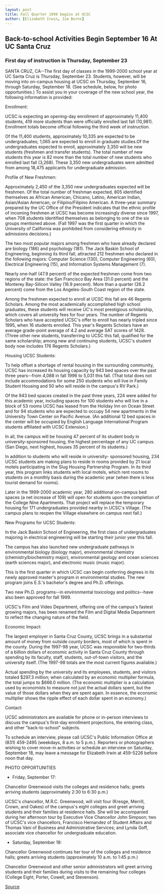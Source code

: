 ```yaml
---
layout: post
title: Fall Quarter 1999 begins at UCSC
author: [Elizabeth Irwin, Jim Burns]
---
```


## Back-to-school Activities Begin September 16 At UC Santa Cruz

### First day of instruction is Thursday, September 23

SANTA CRUZ, CA--The first day of classes in the 1999-2000 school year at UC Santa Cruz is Thursday, September 23. Students, however, will be moving into on-campus housing at UCSC on Thursday, September 16, through Saturday, September 18\. (See schedule, below, for photo opportunities.) To assist you in your coverage of the new school year, the following information is provided:

Enrollment:

UCSC is expecting an opening-day enrollment of approximately 11,400 students, 419 more students than were officially enrolled last fall (10,981). Enrollment totals become official following the third week of instruction.

Of the 11,400 students, approximately 10,335 are expected to be undergraduates; 1,065 are expected to enroll in graduate studies.Of the undergraduates expected to enroll, approximately 3,350 will be new students (freshmen and transfer students). The total number of new students this year is 82 more than the total number of new students who enrolled last fall (3,268). These 3,350 new undergraduates were admitted from among 18,475 applicants for undergraduate admission.

Profile of New Freshmen:

Approximately 2,450 of the 3,350 new undergraduates expected will be freshmen. Of the total number of freshman expected, 805 identified themselves as African American, Chicano, Latino, American Indian, Asian/Asian American, or Filipino/Filipino American. A three-year summary prepared by the UC Office of the President indicates that the ethnic profile of incoming freshmen at UCSC has become increasingly diverse since 1997, when 708 students identified themselves as belonging to one of the six groups mentioned above. (Fall 1997 was the first quarter in which the University of California was prohibited from considering ethnicity in admissions decisions.)

The two most popular majors among freshmen who have already declared are biology (186) and psychology (181). The Jack Baskin School of Engineering, beginning its third fall, attracted 212 freshmen who declared in the following majors: Computer Science (130), Computer Engineering (60), Electrical Engineering (15), and Information Systems Management (7).

Nearly one-half (47.9 percent) of the expected freshmen come from two regions of the state: the San Francisco Bay Area (31.0 percent) and the Monterey Bay-Silicon Valley (16.9 percent). More than a quarter (26.2 percent) come from the Los Angeles-South Coast region of the state.

Among the freshmen expected to enroll at UCSC this fall are 46 Regents Scholars. Among the most academically accomplished high school graduates, these students will receive UC's most prestigious scholarship, which covers all university fees for four years. The number of Regents Scholars who have accepted UCSC's offer to enroll has nearly tripled since 1995, when 16 students enrolled. This year's Regents Scholars have an average grade-point average of 4.2 and average SAT scores of 1428. (Three other new students, transferring to UCSC this fall, qualified for the same scholarship; among new and continuing students, UCSC's student body now includes 176 Regents Scholars.)

Housing UCSC Students:

To help offset a shortage of rental housing in the surrounding community, UCSC has increased its housing capacity by 943 bed spaces over the past three years--from 4,088 in fall 1996 to 5,031 this fall. (That total does not include accommodations for some 250 students who will live in Family Student Housing and 50 who will reside in the campus's RV Park.)

Of the 943 bed spaces created in the past three years, 224 were added for this academic year, including spaces for 100 students who will live in a block of 53 rooms UCSC has leased from the Holiday Inn on Ocean Street and for 94 students who are expected to occupy 54 new apartments in the University Town Center on Pacific Avenue. (An additional 12 bed spaces in the center will be occupied by English Language International Program students affiliated with UCSC Extension.)

In all, the campus will be housing 47 percent of its student body in university-sponsored housing, the highest percentage of any UC campus. (San Diego, next highest, houses 35 percent of its students.)

In addition to students who will reside in university- sponsored housing, 234 UCSC students are making plans to reside in rooms provided by 21 local motels participating in the Slug Housing Partnership Program. In its third year, this program links students with local motels, which rent rooms to students on a monthly basis during the academic year (when there is less tourist demand for rooms).

Later in the 1999-2000 academic year, 280 additional on-campus bed spaces (a net increase of 109) will open for students upon the completion of the College Nine Apartments. That project will replace the temporary housing for 171 undergraduates provided nearby in UCSC's Village. (The campus plans to reopen the Village elsewhere on campus next fall.)

New Programs for UCSC Students:

In the Jack Baskin School of Engineering, the first class of undergraduates majoring in electrical engineering will be starting their junior year this fall.

The campus has also launched new undergraduate pathways in environmental biology (biology major), environmental chemistry (chemistry/biochemistry major), environmental geology and ocean sciences (earth sciences major), and electronic music (music major).

This is the first quarter in which UCSC can begin conferring degrees in its newly approved master's program in environmental studies. The new program joins E.S.'s bachelor's degree and Ph.D. offerings.

Two new Ph.D. programs--in environmental toxicology and politics--have also been approved for fall 1999.

UCSC's Film and Video Department, offering one of the campus's fastest growing majors, has been renamed the Film and Digital Media Department to reflect the changing nature of the field.

Economic Impact:

The largest employer in Santa Cruz County, UCSC brings in a substantial amount of money from outside county borders, most of which is spent in the county. During the 1997-98 year, UCSC was responsible for two-thirds of a billion dollars of economic activity in Santa Cruz County through spending by its faculty, staff, students, out-of-town visitors, and the university itself. (The 1997-98 totals are the most current figures available.)

Actual spending by the university and its employees, students, and visitors totaled $297.3 million; when calculated by an economic multiplier formula, the total jumps to $666.0 million. (The economic multiplier is a calculation used by economists to measure not just the actual dollars spent, but the value of those dollars when they are spent again. In essence, the economic multiplier shows the ripple effect of each dollar spent in an economy.)

Contact:

UCSC administrators are available for phone or in-person interviews to discuss the campus's first-day enrollment projections, the entering class, and other "back-to-school" subjects.

To schedule an interview, please call UCSC's Public Information Office at (831) 459-2495 (weekdays, 8 a.m. to 5 p.m.). Reporters or photographers wishing to cover move-in activities or schedule an interview on Saturday, September 18, may leave a message for Elizabeth Irwin at 459-5226 before noon that day.

PHOTO OPPORTUNITIES

* Friday, September 17:

Chancellor Greenwood visits the colleges and residence halls; greets arriving students (approximately 2:30 to 6:30 p.m.)

UCSC's chancellor, M.R.C. Greenwood, will visit four (Kresge, Merrill, Crown, and Oakes) of the campus's eight colleges and greet arriving students and their families at residence halls. She will be accompanied during her afternoon tour by Executive Vice Chancellor John Simpson; two of UCSC's vice chancellors, Francisco Hernandez of Student Affairs and Thomas Vani of Business and Administrative Services; and Lynda Goff, associate vice chancellor for undergraduate education.

* Saturday, September 18:

Chancellor Greenwood continues her tour of the colleges and residence halls; greets arriving students (approximately 10 a.m. to 1:45 p.m.)

Chancellor Greenwood and other senior administrators will greet arriving students and their families during visits to the remaining four colleges (College Eight, Porter, Cowell, and Stevenson).

[Source](http://www1.ucsc.edu/news_events/press_releases/archive/99-00/09-99/back_to_school_99.htm "Permalink to Fall Quarter 1999 begins at UCSC")